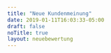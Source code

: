 ```yaml
---
title: "Neue Kundenmeinung"
date: 2019-01-11T16:03:33-05:00
draft: false
noTitle: true
layout: neuebewertung
---
```

